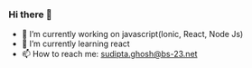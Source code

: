 ### Hi there 👋



- 🔭 I’m currently working on javascript(Ionic, React, Node Js)
- 🌱 I’m currently learning react
- 📫 How to reach me: sudipta.ghosh@bs-23.net
<!--
- ⚡ Fun fact: ...
-->
